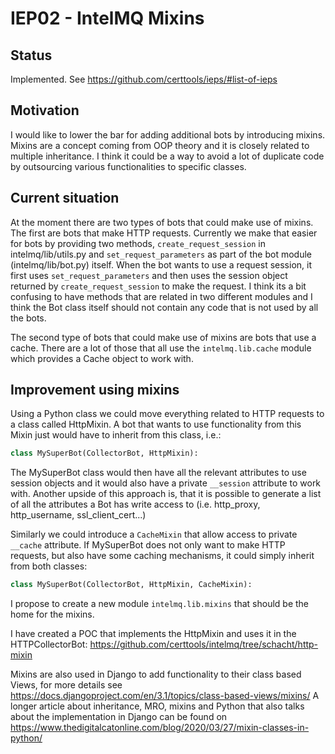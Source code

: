 
# IEP02 - IntelMQ Mixins

## Status

Implemented. See https://github.com/certtools/ieps/#list-of-ieps

## Motivation
I would like to lower the bar for adding additional bots by introducing mixins.
Mixins are a concept coming from OOP theory and it is closely related to
multiple inheritance.
I think it could be a way to avoid a lot of duplicate code by outsourcing
various functionalities to specific classes.

## Current situation

At the moment there are two types of bots that could make use of mixins.
The first are bots that make HTTP requests.
Currently we make that easier for bots by providing two methods,
`create_request_session` in intelmq/lib/utils.py and `set_request_parameters`
as part of the bot module (intelmq/lib/bot.py) itself. When the bot wants to
use a request session, it first uses `set_request_parameters` and then uses the
session object returned by `create_request_session` to make the request. I
think its a bit confusing to have methods that are related in two different
modules and I think the Bot class itself should not contain any code that is
not used by all the bots.

The second type of bots that could make use of mixins are bots that use a
cache. There are a lot of those that all use the `intelmq.lib.cache` module
which provides a Cache object to work with.

## Improvement using mixins

Using a Python class we could move everything related to HTTP requests to a
class called HttpMixin. A bot that wants to use functionality from this Mixin
just would have to inherit from this class, i.e.:
```python
class MySuperBot(CollectorBot, HttpMixin):
```
The MySuperBot class would then have all the relevant attributes to use session
objects and it would also have a private `__session` attribute to work with.
Another upside of this approach is, that it is possible to generate a list of
all the attributes a Bot has write access to (i.e. http_proxy, http_username,
ssl_client_cert...)

Similarly we could introduce a `CacheMixin` that allow access to private
`__cache` attribute. If MySuperBot does not only want to make HTTP requests,
but also have some caching mechanisms, it could simply inherit from both
classes:
```python
class MySuperBot(CollectorBot, HttpMixin, CacheMixin):
```

I propose to create a new module `intelmq.lib.mixins` that should be the home
for the mixins.

I have created a POC that implements the HttpMixin and uses it in the
HTTPCollectorBot:
https://github.com/certtools/intelmq/tree/schacht/http-mixin


Mixins are also used in Django to add functionality to their class based Views,
for more details see https://docs.djangoproject.com/en/3.1/topics/class-based-views/mixins/
A longer article about inheritance, MRO, mixins and Python that also talks
about the implementation in Django can be found on
https://www.thedigitalcatonline.com/blog/2020/03/27/mixin-classes-in-python/
